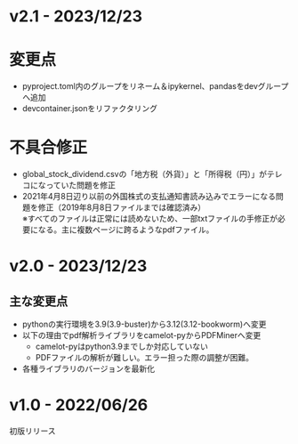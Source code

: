 # v2.1 - 2023/12/23

# 変更点
- pyproject.toml内のグループをリネーム＆ipykernel、pandasをdevグループへ追加
- devcontainer.jsonをリファクタリング

# 不具合修正
- global_stock_dividend.csvの「地方税（外貨）」と「所得税（円）」がテレコになっていた問題を修正
- 2021年4月8日辺り以前の外国株式の支払通知書読み込みでエラーになる問題を修正（2019年8月8日ファイルまでは確認済み）  
  ※すべてのファイルは正常には読めないため、一部txtファイルの手修正が必要になる。主に複数ページに跨るようなpdfファイル。

# v2.0 - 2023/12/23

## 主な変更点
- pythonの実行環境を3.9(3.9-buster)から3.12(3.12-bookworm)へ変更
- 以下の理由でpdf解析ライブラリをcamelot-pyからPDFMinerへ変更
  - camelot-pyはpython3.9までしか対応していない
  - PDFファイルの解析が難しい。エラー担った際の調整が困難。
- 各種ライブラリのバージョンを最新化

# v1.0 - 2022/06/26

初版リリース
